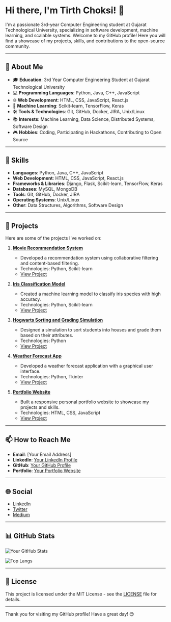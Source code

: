 # Hi there, I'm Tirth Choksi! 👋

I'm a passionate 3rd-year Computer Engineering student at Gujarat Technological University, specializing in software development, machine learning, and scalable systems. Welcome to my GitHub profile! Here you will find a showcase of my projects, skills, and contributions to the open-source community.

---

## 🚀 About Me

- 🎓 **Education**: 3rd Year Computer Engineering Student at Gujarat Technological University
- 💻 **Programming Languages**: Python, Java, C++, JavaScript
- 🌐 **Web Development**: HTML, CSS, JavaScript, React.js
- 🤖 **Machine Learning**: Scikit-learn, TensorFlow, Keras
- 🛠 **Tools & Technologies**: Git, GitHub, Docker, JIRA, Unix/Linux
- 📚 **Interests**: Machine Learning, Data Science, Distributed Systems, Software Design
- 🎮 **Hobbies**: Coding, Participating in Hackathons, Contributing to Open Source

---

## 🔧 Skills

- **Languages**: Python, Java, C++, JavaScript
- **Web Development**: HTML, CSS, JavaScript, React.js
- **Frameworks & Libraries**: Django, Flask, Scikit-learn, TensorFlow, Keras
- **Databases**: MySQL, MongoDB
- **Tools**: Git, GitHub, Docker, JIRA
- **Operating Systems**: Unix/Linux
- **Other**: Data Structures, Algorithms, Software Design

---

## 🌟 Projects

Here are some of the projects I've worked on:

1. **[Movie Recommendation System](https://github.com/YourUsername/Movie-Recommendation-System)**
   - Developed a recommendation system using collaborative filtering and content-based filtering.
   - Technologies: Python, Scikit-learn
   - [View Project](https://github.com/YourUsername/Movie-Recommendation-System)

2. **[Iris Classification Model](https://github.com/YourUsername/Iris-Classification-Model)**
   - Created a machine learning model to classify iris species with high accuracy.
   - Technologies: Python, Scikit-learn
   - [View Project](https://github.com/YourUsername/Iris-Classification-Model)

3. **[Hogwarts Sorting and Grading Simulation](https://github.com/YourUsername/Hogwarts-Sorting-Grading-Simulation)**
   - Designed a simulation to sort students into houses and grade them based on their attributes.
   - Technologies: Python
   - [View Project](https://github.com/YourUsername/Hogwarts-Sorting-Grading-Simulation)

4. **[Weather Forecast App](https://github.com/YourUsername/Weather-Forecast-App)**
   - Developed a weather forecast application with a graphical user interface.
   - Technologies: Python, Tkinter
   - [View Project](https://github.com/YourUsername/Weather-Forecast-App)

5. **[Portfolio Website](https://github.com/YourUsername/Portfolio-Website)**
   - Built a responsive personal portfolio website to showcase my projects and skills.
   - Technologies: HTML, CSS, JavaScript
   - [View Project](https://github.com/YourUsername/Portfolio-Website)

---

## 📫 How to Reach Me

- **Email**: [Your Email Address]
- **LinkedIn**: [Your LinkedIn Profile](https://www.linkedin.com/in/YourUsername/)
- **GitHub**: [Your GitHub Profile](https://github.com/YourUsername/)
- **Portfolio**: [Your Portfolio Website](https://YourPortfolioWebsite.com)

---

## 🌐 Social

- [LinkedIn](https://www.linkedin.com/in/tirth-choksi-44667b1b8)
- [Twitter](https://twitter.com/YourUsername)
- [Medium](https://medium.com/@tirthchoksi2204)

---

## 📊 GitHub Stats

![Your GitHub Stats](https://github-readme-stats.vercel.app/api?username=Tirthchoksi22&show_icons=true&theme=radical)

![Top Langs](https://github-readme-stats.vercel.app/api/top-langs/?username=Tirthchoksi22&layout=compact&theme=radical)

---


## 📝 License

This project is licensed under the MIT License - see the [LICENSE](https://github.com/YourUsername/YourRepository/blob/main/LICENSE) file for details.

---

Thank you for visiting my GitHub profile! Have a great day! 😊

